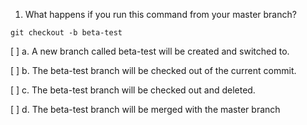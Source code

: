 1. What happens if you run this command from your master branch?

```
git checkout -b beta-test
```

[ ] a. A new branch called beta-test will be created and switched to.

[ ] b. The beta-test branch will be checked out of the current commit.

[ ] c. The beta-test branch will be checked out and deleted.

[ ] d. The beta-test branch will be merged with the master branch
